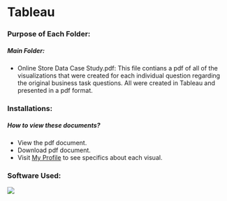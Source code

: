 # Tableau

### Purpose of Each Folder: 

##### Main Folder:
- Online Store Data Case Study.pdf: This file contians a pdf of all of the visualizations that were created for each individual question regarding the original business task questions. All were created in Tableau and presented in a pdf format.

### Installations:

##### How to view these documents?
- View the pdf document.
- Download pdf document.
- Visit <a href="https://public.tableau.com/app/profile/hayden.lynch">My Profile</a> to see specifics about each visual.

### Software Used:
[<img src="https://img.shields.io/badge/Tableau-red?style=for-the-badge&logo=tableau&logoColor=white"/>]()

